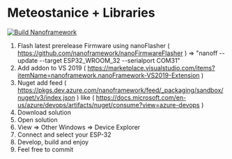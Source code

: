 # Meteostanice + Libraries
[![Build Nanoframework](https://github.com/TekuSP/Meteostanice-CSharp/actions/workflows/nanoframework_build.yml/badge.svg)](https://github.com/TekuSP/Meteostanice-CSharp/actions/workflows/nanoframework_build.yml)

1) Flash latest prerelease Firmware using nanoFlasher ( https://github.com/nanoframework/nanoFirmwareFlasher ) => "nanoff --update --target ESP32_WROOM_32 --serialport COM31"
2) Add addon to VS 2019 ( https://marketplace.visualstudio.com/items?itemName=nanoframework.nanoFramework-VS2019-Extension )
3) Nuget add feed ( https://pkgs.dev.azure.com/nanoframework/feed/_packaging/sandbox/nuget/v3/index.json ) like ( https://docs.microsoft.com/en-us/azure/devops/artifacts/nuget/consume?view=azure-devops )
4) Download solution
5) Open solution
6) View => Other Windows => Device Explorer
7) Connect and select your ESP-32
8) Develop, build and enjoy
9) Feel free to commit
